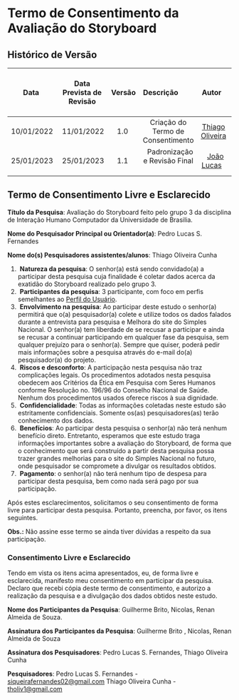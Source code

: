# Termo de Consentimento da Avaliação do Storyboard
## <a>Histórico de Versão</a>

|    Data    | Data Prevista de Revisão | Versão |             Descrição             |                     Autor                      |                    Revisor                    |
| :--------: | :----------------------: | :----: | :-------------------------------: | :--------------------------------------------: | :-------------------------------------------: |
| 10/01/2022 |        11/01/2022        |  1.0   | Criação do Termo de Consentimento | [Thiago Oliveira](https://github.com/Thiab394) |  [João Lucas](https://github.com/HacKairos)   |
| 25/01/2023 |        25/01/2023        |  1.1   |   Padronização e Revisão Final    |   [João Lucas](https://github.com/HacKairos)   | [Thiago Olveira](https://github.com/Thiab394) |

## <a>Termo de Consentimento Livre e Esclarecido</a>

**Título da Pesquisa**: Avaliação do Storyboard feito pelo grupo 3 da disciplina de Interação Humano Computador da Universidade de Brasilia.

**Nome do Pesquisador Principal ou Orientador(a)**: Pedro Lucas S. Fernandes

**Nome do(s) Pesquisadores assistentes/alunos**: Thiago Oliveira Cunha

1.  **Natureza da pesquisa**: O senhor(a) está sendo convidado(a) a participar desta pesquisa cuja finalidade é coletar dados acerca da exatidão do Storyboard realizado pelo grupo 3.
2.  **Participantes da pesquisa**: 3 participante, com foco em perfis semelhantes ao [Perfil do Usuário](../../Tarefas/perfilUsuario.md).
3.  **Envolvimento na pesquisa**: Ao participar deste estudo o senhor(a) permitirá que o(a) pesquisador(a) colete e utilize todos os dados falados durante a entrevista para pesquisa e 
Melhora do site do Simples Nacional. O senhor(a) tem liberdade de se recusar a participar e ainda se recusar a continuar participando em qualquer fase da pesquisa, 
sem qualquer prejuízo para o senhor(a). Sempre que quiser, poderá pedir mais informações sobre a pesquisa através do e-mail do(a) pesquisador(a) do projeto.
4.  **Riscos e desconforto**: A participação nesta pesquisa não traz complicações legais. Os procedimentos adotados nesta pesquisa obedecem aos Critérios da Ética em Pesquisa com Seres Humanos conforme Resolução no. 196/96 do Conselho Nacional de Saúde. Nenhum dos procedimentos usados oferece riscos à sua dignidade.
5.  **Confidencialidade**: Todas as informações coletadas neste estudo são estritamente confidenciais. Somente os(as) pesquisadores(as) terão conhecimento dos dados.
6.  **Benefícios**: Ao participar desta pesquisa o senhor(a) não terá nenhum benefício direto. Entretanto, esperamos que este estudo traga informações importantes sobre a avaliação do Storyboard,
de forma que o conhecimento que será construído a partir desta pesquisa possa trazer grandes melhorias para o site do Simples Nacional no futuro, 
onde pesquisador se compromete a divulgar os resultados obtidos. 
7.  **Pagamento**: o senhor(a) não terá nenhum tipo de despesa para participar desta pesquisa, bem como nada será pago por sua participação.

Após estes esclarecimentos, solicitamos o seu consentimento de forma livre para participar desta pesquisa. Portanto, preencha, por favor, os itens seguintes.

**Obs.:** Não assine esse termo se ainda tiver dúvidas a respeito da sua participação.

### <a>Consentimento Livre e Esclarecido</a>
Tendo em vista os itens acima apresentados, eu, de forma livre e esclarecida, manifesto meu consentimento em participar da pesquisa. 
Declaro que recebi cópia deste termo de consentimento, e autorizo a realização da pesquisa e a divulgação dos dados obtidos neste estudo.


**Nome dos Participantes da Pesquisa**: Guilherme Brito, Nicolas, Renan Almeida de Souza.

**Assinatura dos Participantes da Pesquisa**: Guilherme Brito , Nicolas, Renan Almeida de Souza

**Assinatura dos Pesquisadores**: Pedro Lucas S. Fernandes, Thiago Oliveira Cunha

<!-- Para colocar a assinatura, peça para a pessoa assinar ou assine no papel, tire foto e coloque aqui a foto -->


**Pesquisadores**: Pedro Lucas S. Fernandes - siqueirafernandes02@gmail.com
Thiago Oliveira Cunha - tholiv1@gmail.com
